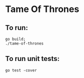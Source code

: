 # Tame Of Thrones

## To run:
```
go build;
./tame-of-thrones
```

## To run unit tests:

```
go test -cover
```
